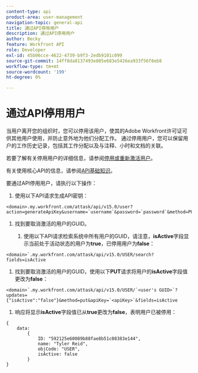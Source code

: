 ```yaml
---
content-type: api
product-area: user-management
navigation-topic: general-api
title: 通过API停用用户
description: 通过API停用用户
author: Becky
feature: Workfront API
role: Developer
exl-id: 45b06cce-4622-4739-b9f3-2edb9101c099
source-git-commit: 14ff8da8137493e805e683e5426ea933f56f8eb8
workflow-type: tm+mt
source-wordcount: '199'
ht-degree: 0%

---
```



# 通过API停用用户

当用户离开您的组织时，您可以停用该用户，使其的Adobe Workfront许可证可供其他用户使用，并防止意外地为他们分配工作。 通过停用用户，您可以保留用户的工作历史记录，包括其工作分配以及与注释、小时和文档的关联。

若要了解有关停用用户的详细信息，请参阅[停用或重新激活用户](../../administration-and-setup/add-users/create-and-manage-users/deactivate-a-user.md)。

有关使用核心API的信息，请参阅[API基础知识](../../wf-api/general/api-basics.md)。

要通过API停用用户，请执行以下操作：

1. 使用以下API请求生成API密钥：

```
<domain>.my.workfront.com/attask/api/v15.0/user?action=generateApiKey&username=`username`&password=`password`&method=PUT`
```

1. 找到要取消激活的用户的GUID。

   1. 使用以下API请求检索系统中所有用户的GUID，请注意，**isActive**&#x200B;字段显示当前处于活动状态的用户为&#x200B;**true**，已停用用户为&#x200B;**false**：

```
<domain>`.my.workfront.com/attask/api/v15.0/USER/search?fields=isActive
```

1. 找到要取消激活的用户的GUID，使用以下&#x200B;**PUT**&#x200B;请求将用户的&#x200B;**isActive**&#x200B;字段值更改为&#x200B;**false**：

```
<domain>`.my.workfront.com/attask/api/v15.0/USER/`<user's GUID>`?updates={"isActive":"false"}&method=put&apiKey=`<apiKey>`&fields=isActive
```

1. 响应将显示&#x200B;**isActive**&#x200B;字段值已从&#x200B;**true**&#x200B;更改为&#x200B;**false**，表明用户已被停用：

<!-- [Copy](javascript:void(0);) -->
<pre><code>{<br>&nbsp;&nbsp;&nbsp;&nbsp;data:&nbsp;&nbsp;&nbsp;&nbsp;&nbsp;&nbsp;<br>&nbsp;&nbsp;&nbsp;&nbsp;&nbsp;&nbsp;&nbsp;&nbsp;{&nbsp;&nbsp;&nbsp;&nbsp;&nbsp;&nbsp;&nbsp;&nbsp;&nbsp;&nbsp;<br>&nbsp;&nbsp;&nbsp;&nbsp;&nbsp;&nbsp;&nbsp;&nbsp;&nbsp;&nbsp;&nbsp;&nbsp;ID:&nbsp;"592125e60089b88fae8b51c08383e144",<br>&nbsp;&nbsp;&nbsp;&nbsp;&nbsp;&nbsp;&nbsp;&nbsp;&nbsp;&nbsp;&nbsp;&nbsp;name:&nbsp;"Tyler Reid",<br>&nbsp;&nbsp;&nbsp;&nbsp;&nbsp;&nbsp;&nbsp;&nbsp;&nbsp;&nbsp;&nbsp;&nbsp;objCode:&nbsp;"USER",<br>&nbsp;&nbsp;&nbsp;&nbsp;&nbsp;&nbsp;&nbsp;&nbsp;&nbsp;&nbsp;&nbsp;&nbsp;isActive:&nbsp;false&nbsp;&nbsp;&nbsp;&nbsp;&nbsp;<br>&nbsp;&nbsp;&nbsp;&nbsp;&nbsp;&nbsp;&nbsp;&nbsp;}<br>}<br></code></pre>
